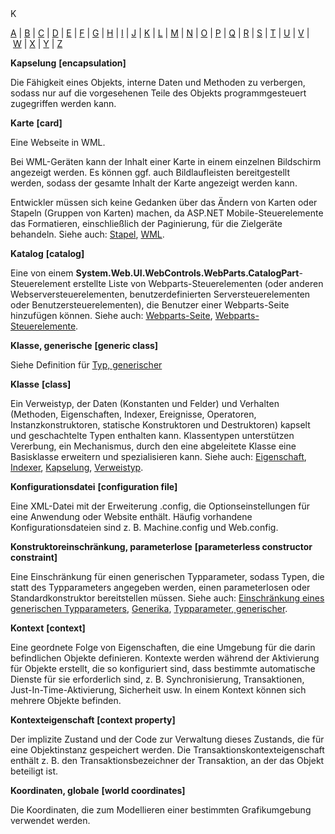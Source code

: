 <div class="topic" xmlns:mtps="http://msdn2.microsoft.com/mtps" xmlns="http://www.w3.org/1999/xhtml">
  <link type="text/css" rel="Stylesheet" href="..\branding1.css" />
  <div class="title" xmlns:asp="http://msdn2.microsoft.com/asp">K<!----></div>
  <!--Content type: DocStudio. Transform: devdiv2mtps.xslt.-->
  <div id="mainSection"> <div id="mainBody">  <p /> <p> <a class="mtps-external-link" href="../7k60b9ww_de-de_vs.80/7k60b9ww.md">A</a> | <a class="mtps-external-link" href="../b85sw2k8_de-de_vs.80/b85sw2k8.md">B</a> | <a class="mtps-external-link" href="../ea8964x0_de-de_vs.80/ea8964x0.md">C</a> | <a class="mtps-external-link" href="../0skzec74_de-de_vs.80/0skzec74.md">D</a> | <a class="mtps-external-link" href="../t64fd4ef_de-de_vs.80/t64fd4ef.md">E</a> | <a class="mtps-external-link" href="../44kt76b4_de-de_vs.80/44kt76b4.md">F</a> | <a class="mtps-external-link" href="../exx57whb_de-de_vs.80/exx57whb.md">G</a> | <a class="mtps-external-link" href="../h223kcf0_de-de_vs.80/h223kcf0.md">H</a> | <a class="mtps-external-link" href="../6k49dddk_de-de_vs.80/6k49dddk.md">I</a> | <a class="mtps-external-link" href="../f9dds3k7_de-de_vs.80/f9dds3k7.md">J</a> | <a href="#cpglok">K</a> | <a class="mtps-external-link" href="../1kxda69d_de-de_vs.80/1kxda69d.md">L</a> | <a class="mtps-external-link" href="../7a753yk6_de-de_vs.80/7a753yk6.md">M</a> | <a class="mtps-external-link" href="../z7ds3w5t_de-de_vs.80/z7ds3w5t.md">N</a> | <a class="mtps-external-link" href="../ms229695_de-de_vs.80/ms229695.md">O</a> | <a class="mtps-external-link" href="../k908yeh7_de-de_vs.80/k908yeh7.md">P</a> | <a class="mtps-external-link" href="../ms229702_de-de_vs.80/ms229702.md">Q</a> | <a class="mtps-external-link" href="../2sw99y1z_de-de_vs.80/2sw99y1z.md">R</a> | <a class="mtps-external-link" href="../c83eyewf_de-de_vs.80/c83eyewf.md">S</a> | <a class="mtps-external-link" href="../38ek7zet_de-de_vs.80/38ek7zet.md">T</a> | <a class="mtps-external-link" href="../ece0ts45_de-de_vs.80/ece0ts45.md">U</a> | <a class="mtps-external-link" href="../tefc2tz1_de-de_vs.80/tefc2tz1.md">V</a> | <a class="mtps-external-link" href="../hd402x97_de-de_vs.80/hd402x97.md">W</a> | <a class="mtps-external-link" href="../49ck9awf_de-de_vs.80/49ck9awf.md">X</a> | <a class="mtps-external-link" href="../ms229692_de-de_vs.80/ms229692.md">Y</a> | <a class="mtps-external-link" href="../ms229698_de-de_vs.80/ms229698.md">Z</a> </p> <p> <b>Kapselung</b> <b>[encapsulation]</b> </p> <p>Die Fähigkeit eines Objekts, interne Daten und Methoden zu verbergen, sodass nur auf die vorgesehenen Teile des Objekts programmgesteuert zugegriffen werden kann.</p> <p> <b>Karte</b> <b>[card]</b> </p> <p>Eine Webseite in WML.</p> <p>Bei WML-Geräten kann der Inhalt einer Karte in einem einzelnen Bildschirm angezeigt werden. Es können ggf. auch Bildlaufleisten bereitgestellt werden, sodass der gesamte Inhalt der Karte angezeigt werden kann.</p> <p>Entwickler müssen sich keine Gedanken über das Ändern von Karten oder Stapeln (Gruppen von Karten) machen, da ASP.NET Mobile-Steuerelemente das Formatieren, einschließlich der Paginierung, für die Zielgeräte behandeln. Siehe auch: <a class="mtps-external-link" href="../c83eyewf_de-de_vs.80/c83eyewf.md">Stapel</a>, <a class="mtps-external-link" href="../hd402x97_de-de_vs.80/hd402x97.md">WML</a>.</p> <p> <b>Katalog</b> <b>[catalog]</b> </p> <p>Eine von einem <b>System.Web.UI.WebControls.WebParts.CatalogPart</b>-Steuerelement erstellte Liste von Webparts-Steuerelementen (oder anderen Webserversteuerelementen, benutzerdefinierten Serversteuerelementen oder Benutzersteuerelementen), die Benutzer einer Webparts-Seite hinzufügen können. Siehe auch: <a class="mtps-external-link" href="../hd402x97_de-de_vs.80/hd402x97.md">Webparts-Seite</a>, <a class="mtps-external-link" href="../hd402x97_de-de_vs.80/hd402x97.md">Webparts-Steuerelemente</a>.</p> <p> <b>Klasse, generische</b> <b>[generic class]</b> </p> <p>Siehe Definition für <a class="mtps-external-link" href="../38ek7zet_de-de_vs.80/38ek7zet.md">Typ, generischer</a></p> <p> <b>Klasse</b> <b>[class]</b> </p> <p>Ein Verweistyp, der Daten (Konstanten und Felder) und Verhalten (Methoden, Eigenschaften, Indexer, Ereignisse, Operatoren, Instanzkonstruktoren, statische Konstruktoren und Destruktoren) kapselt und geschachtelte Typen enthalten kann. Klassentypen unterstützen Vererbung, ein Mechanismus, durch den eine abgeleitete Klasse eine Basisklasse erweitern und spezialisieren kann. Siehe auch: <a class="mtps-external-link" href="../t64fd4ef_de-de_vs.80/t64fd4ef.md">Eigenschaft</a>, <a class="mtps-external-link" href="../6k49dddk_de-de_vs.80/6k49dddk.md">Indexer</a>, <a class="mtps-external-link" href="../ms229690_de-de_vs.80/ms229690.md">Kapselung</a>, <a class="mtps-external-link" href="../tefc2tz1_de-de_vs.80/tefc2tz1.md">Verweistyp</a>.</p> <p> <b>Konfigurationsdatei</b> <b>[configuration file]</b> </p> <p>Eine XML-Datei mit der Erweiterung .config, die Optionseinstellungen für eine Anwendung oder Website enthält. Häufig vorhandene Konfigurationsdateien sind z. B. Machine.config und Web.config.</p> <p> <b>Konstruktoreinschränkung, parameterlose</b> <b>[parameterless constructor constraint]</b> </p> <p>Eine Einschränkung für einen generischen Typparameter, sodass Typen, die statt des Typparameters angegeben werden, einen parameterlosen oder Standardkonstruktor bereitstellen müssen. Siehe auch: <a class="mtps-external-link" href="../t64fd4ef_de-de_vs.80/t64fd4ef.md">Einschränkung eines generischen Typparameters</a>, <a class="mtps-external-link" href="../exx57whb_de-de_vs.80/exx57whb.md">Generika</a>, <a class="mtps-external-link" href="../38ek7zet_de-de_vs.80/38ek7zet.md">Typparameter, generischer</a>.</p> <p> <b>Kontext</b> <b>[context]</b> </p> <p>Eine geordnete Folge von Eigenschaften, die eine Umgebung für die darin befindlichen Objekte definieren. Kontexte werden während der Aktivierung für Objekte erstellt, die so konfiguriert sind, dass bestimmte automatische Dienste für sie erforderlich sind, z. B. Synchronisierung, Transaktionen, Just-In-Time-Aktivierung, Sicherheit usw. In einem Kontext können sich mehrere Objekte befinden.</p> <p> <b>Kontexteigenschaft</b> <b>[context property]</b> </p> <p>Der implizite Zustand und der Code zur Verwaltung dieses Zustands, die für eine Objektinstanz gespeichert werden. Die Transaktionskontexteigenschaft enthält z. B. den Transaktionsbezeichner der Transaktion, an der das Objekt beteiligt ist.</p> <p> <b>Koordinaten, globale</b> <b>[world coordinates]</b> </p> <p>Die Koordinaten, die zum Modellieren einer bestimmten Grafikumgebung verwendet werden.</p> </div>  </div>
</div>